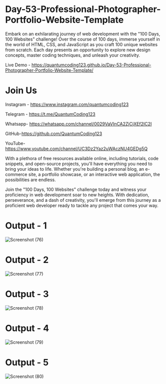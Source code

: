 # Day-53-Professional-Photographer-Portfolio-Website-Template

Embark on an exhilarating journey of web development with the "100 Days, 100 Websites" challenge! Over the course of 100 days, immerse yourself in the world of HTML, CSS, and JavaScript as you craft 100 unique websites from scratch. Each day presents an opportunity to explore new design concepts, master coding techniques, and unleash your creativity.

Live Demo - https://quantumcoding123.github.io/Day-53-Professional-Photographer-Portfolio-Website-Template/

# Join Us

Instagram - https://www.instagram.com/quantumcoding123

Telegram - https://t.me/QuantumCoding123

Whatsapp- https://whatsapp.com/channel/0029VaVInCA2ZjCjXEf2IC2I

GitHub-https://github.com/QuantumCoding123

YouTube-https://www.youtube.com/channel/UC3Dz2Yaz2uWAczNU4GEDg5Q

With a plethora of free resources available online, including tutorials, code snippets, and open-source projects, you'll have everything you need to bring your ideas to life. Whether you're building a personal blog, an e-commerce site, a portfolio showcase, or an interactive web application, the possibilities are endless.

Join the "100 Days, 100 Websites" challenge today and witness your proficiency in web development soar to new heights. With dedication, perseverance, and a dash of creativity, you'll emerge from this journey as a proficient web developer ready to tackle any project that comes your way.

# Output - 1

 ![Screenshot (76)](https://github.com/QuantumCoding123/Day-53-Professional-Photographer-Portfolio-Website-Template/assets/166281221/503ef2fa-56db-4c2e-9056-80e40d4349ab)

# Output - 2

![Screenshot (77)](https://github.com/QuantumCoding123/Day-53-Professional-Photographer-Portfolio-Website-Template/assets/166281221/68da848b-7c3f-41d0-bd42-63547b50d4b2)


# Output - 3

![Screenshot (78)](https://github.com/QuantumCoding123/Day-53-Professional-Photographer-Portfolio-Website-Template/assets/166281221/fd58ba4a-9f38-480e-9fdf-331cb437dfaf)


# Output - 4

![Screenshot (79)](https://github.com/QuantumCoding123/Day-53-Professional-Photographer-Portfolio-Website-Template/assets/166281221/af2b2d25-1f75-44f6-8320-2900e66cd06a)

# Output - 5

![Screenshot (80)](https://github.com/QuantumCoding123/Day-53-Professional-Photographer-Portfolio-Website-Template/assets/166281221/a79962d2-e2f3-4bff-a493-7156bbb1368d)




